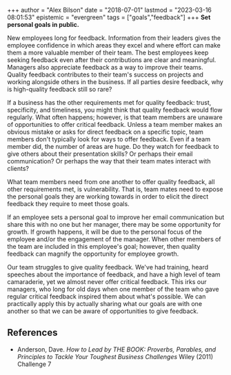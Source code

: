 +++
author = "Alex Bilson"
date = "2018-07-01"
lastmod = "2023-03-16 08:01:53"
epistemic = "evergreen"
tags = ["goals","feedback"]
+++
**Set personal goals in public.**

New employees long for feedback. Information from their leaders gives the employee confidence in which areas they excel and where effort can make them a more valuable member of their team. The best employees keep seeking feedback even after their contributions are clear and meaningful. Managers also appreciate feedback as a way to improve their teams. Quality feedback contributes to their team's success on projects and working alongside others in the business. If all parties desire feedback, why is high-quality feedback still so rare?

If a business has the other requirements met for quality feedback: trust, specificity, and timeliness, you might think that quality feedback would flow regularly. What often happens; however, is that team members are unaware of opportunities to offer critical feedback. Unless a team member makes an obvious mistake or asks for direct feedback on a specific topic, team members don't typically look for ways to offer feedback. Even if a team member did, the number of areas are huge. Do they watch for feedback to give others about their presentation skills? Or perhaps their email communication? Or perhaps the way that their team mates interact with clients?

What team members need from one another to offer quality feedback, all other requirements met, is vulnerability. That is, team mates need to expose the personal goals they are working towards in order to elicit the direct feedback they require to meet those goals.

If an employee sets a personal goal to improve her email communication but share this with no one but her manager, there may be some opportunity for growth. If growth happens, it will be due to the personal focus of the employee and/or the engagement of the manager. When other members of the team are included in this employee's goal; however, then quality feedback can magnify the opportunity for employee growth.

Our team struggles to give quality feedback. We've had training, heard speeches about the importance of feedback, and have a high level of team camaraderie, yet we almost never offer critical feedback. This irks our managers, who long for old days when one member of the team who gave regular critical feedback inspired them about what's possible. We can practically apply this by actually sharing what our goals are with one another so that we can be aware of opportunities to give feedback.

## References

- Anderson, Dave. _How to Lead by THE BOOK: Proverbs, Parables, and Principles to Tackle Your Toughest Business Challenges_ Wiley (2011) Challenge 7
